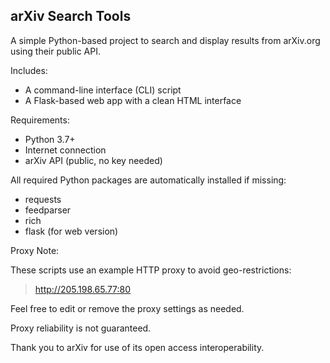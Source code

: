 ## arXiv Search Tools

A simple Python-based project to search and display results from arXiv.org using their public API.

Includes:
- A command-line interface (CLI) script
- A Flask-based web app with a clean HTML interface

Requirements:
- Python 3.7+
- Internet connection
- arXiv API (public, no key needed)

All required Python packages are automatically installed if missing:
- requests
- feedparser
- rich
- flask (for web version)

Proxy Note:

These scripts use an example HTTP proxy to avoid geo-restrictions:
> http://205.198.65.77:80

Feel free to edit or remove the proxy settings as needed.

Proxy reliability is not guaranteed.

Thank you to arXiv for use of its open access interoperability.
